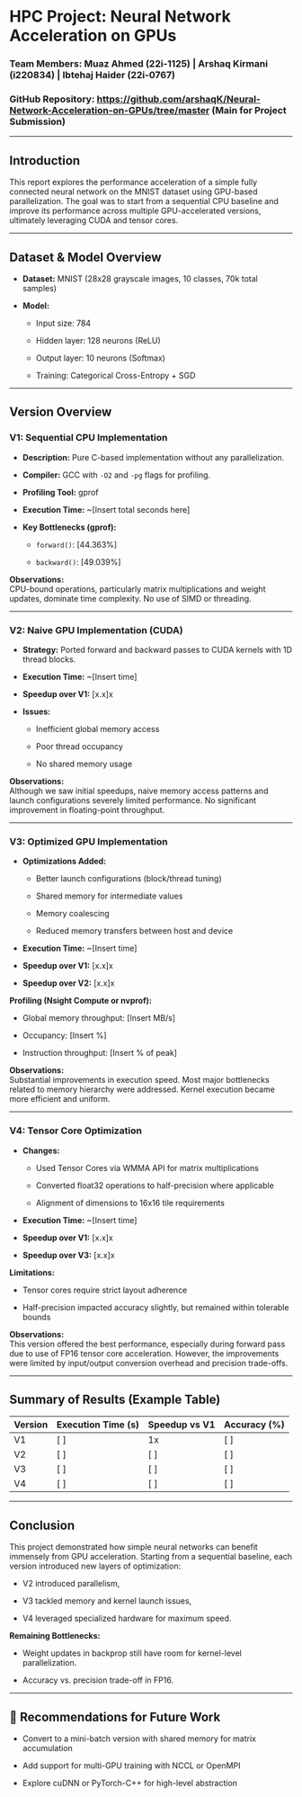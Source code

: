 # HPC Project: Neural Network Acceleration on GPUs

### Team Members: Muaz Ahmed (22i-1125) | Arshaq Kirmani (i220834) | Ibtehaj Haider (22i-0767)

### GitHub Repository: https://github.com/arshaqK/Neural-Network-Acceleration-on-GPUs/tree/master (Main for Project Submission)

---

## Introduction

This report explores the performance acceleration of a simple fully connected neural network on the MNIST dataset using GPU-based parallelization. The goal was to start from a sequential CPU baseline and improve its performance across multiple GPU-accelerated versions, ultimately leveraging CUDA and tensor cores.

---

## Dataset & Model Overview

- **Dataset:** MNIST (28x28 grayscale images, 10 classes, 70k total samples)
    
- **Model:**
    
    - Input size: 784
        
    - Hidden layer: 128 neurons (ReLU)
        
    - Output layer: 10 neurons (Softmax)
        
    - Training: Categorical Cross-Entropy + SGD
        

---

## Version Overview

### **V1: Sequential CPU Implementation**

- **Description:** Pure C-based implementation without any parallelization.
    
- **Compiler:** GCC with `-O2` and `-pg` flags for profiling.
    
- **Profiling Tool:** gprof
    
- **Execution Time:** ~[Insert total seconds here]
    
- **Key Bottlenecks (gprof):**
    
    - `forward()`: [44.363%]
        
    - `backward()`: [49.039%]
        

**Observations:**  
CPU-bound operations, particularly matrix multiplications and weight updates, dominate time complexity. No use of SIMD or threading.

---

### **V2: Naive GPU Implementation (CUDA)**

- **Strategy:** Ported forward and backward passes to CUDA kernels with 1D thread blocks.
    
- **Execution Time:** ~[Insert time]
    
- **Speedup over V1:** [x.x]x
    
- **Issues:**
    
    - Inefficient global memory access
        
    - Poor thread occupancy
        
    - No shared memory usage
        

**Observations:**  
Although we saw initial speedups, naive memory access patterns and launch configurations severely limited performance. No significant improvement in floating-point throughput.

---

### **V3: Optimized GPU Implementation**

- **Optimizations Added:**
    
    - Better launch configurations (block/thread tuning)
        
    - Shared memory for intermediate values
        
    - Memory coalescing
        
    - Reduced memory transfers between host and device
        
- **Execution Time:** ~[Insert time]
    
- **Speedup over V1:** [x.x]x
    
- **Speedup over V2:** [x.x]x
    

**Profiling (Nsight Compute or nvprof):**

- Global memory throughput: [Insert MB/s]
    
- Occupancy: [Insert %]
    
- Instruction throughput: [Insert % of peak]
    

**Observations:**  
Substantial improvements in execution speed. Most major bottlenecks related to memory hierarchy were addressed. Kernel execution became more efficient and uniform.

---

### **V4: Tensor Core Optimization**

- **Changes:**
    
    - Used Tensor Cores via WMMA API for matrix multiplications
        
    - Converted float32 operations to half-precision where applicable
        
    - Alignment of dimensions to 16x16 tile requirements
        
- **Execution Time:** ~[Insert time]
    
- **Speedup over V1:** [x.x]x
    
- **Speedup over V3:** [x.x]x
    

**Limitations:**

- Tensor cores require strict layout adherence
    
- Half-precision impacted accuracy slightly, but remained within tolerable bounds
    

**Observations:**  
This version offered the best performance, especially during forward pass due to use of FP16 tensor core acceleration. However, the improvements were limited by input/output conversion overhead and precision trade-offs.

---

## Summary of Results (Example Table)

| Version | Execution Time (s) | Speedup vs V1 | Accuracy (%) |
| ------- | ------------------ | ------------- | ------------ |
| V1      | [ ]                | 1x            | [ ]          |
| V2      | [ ]                | [ ]           | [ ]          |
| V3      | [ ]                | [ ]           | [ ]          |
| V4      | [ ]                | [ ]           | [ ]          |

---

## Conclusion

This project demonstrated how simple neural networks can benefit immensely from GPU acceleration. Starting from a sequential baseline, each version introduced new layers of optimization:

- V2 introduced parallelism,
    
- V3 tackled memory and kernel launch issues,
    
- V4 leveraged specialized hardware for maximum speed.
    

**Remaining Bottlenecks:**

- Weight updates in backprop still have room for kernel-level parallelization.
    
- Accuracy vs. precision trade-off in FP16.
    

---

## 🔗 Recommendations for Future Work

- Convert to a mini-batch version with shared memory for matrix accumulation
    
- Add support for multi-GPU training with NCCL or OpenMPI
    
- Explore cuDNN or PyTorch-C++ for high-level abstraction
